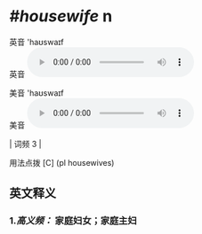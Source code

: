 # ***\#housewife*** n
英音 'haʊswaɪf  
英音
<audio src="./media/housewife-B.aac" controls="controls"></audio>

美音 'haʊswaɪf  
美音
<audio src="./media/housewife .aac" controls="controls"></audio>



| 词频 3 |  

用法点拨  [C] (pl housewives)

英文释义
---
### 1.*高义频：* **家庭妇女；家庭主妇**  


